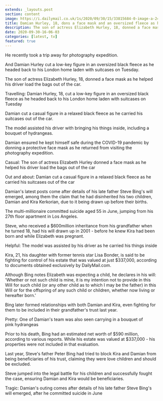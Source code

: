 ```yaml
---
extends: _layouts.post
section: content
image: https://i.dailymail.co.uk/1s/2020/09/30/15/33815684-0-image-a-24_1601475283433.jpg 
title: Damian Hurley, 18, dons a face mask and an oversized fleece as he returns to London 
description: The son of actress Elizabeth Hurley, 18, donned a face mask as he helped his driver load the bags out of the car. 
date: 2020-09-30-16-06-03 
categories: [latest, tv] 
featured: true 
--- 
```

He recently took a trip away for photography expedition.

And Damian Hurley cut a low-key figure in an oversized black fleece as he headed back to his London home laden with suitcases on Tuesday.

The son of actress Elizabeth Hurley, 18, donned a face mask as he helped his driver load the bags out of the car.

Travelling: Damian Hurley, 18, cut a low-key figure in an oversized black fleece as he headed back to his London home laden with suitcases on Tuesday

Damian cut a casual figure in a relaxed black fleece as he carried his suitcases out of the car.

The model assisted his driver with bringing his things inside, including a bouquet of hydrangeas.

Damian ensured he kept himself safe during the COVID-19 pandemic by donning a protective face mask as he returned from visiting the photography expedition.

Casual: The son of actress Elizabeth Hurley donned a face mask as he helped his driver load the bags out of the car

Out and about: Damian cut a casual figure in a relaxed black fleece as he carried his suitcases out of the car

Damian's latest posts come after details of his late father Steve Bing's will emerged, among them the claim that he had disinherited his two children, Damian and Kira Kerkorian, due to it being drawn up before their births.

The multi-millionaire committed suicide aged 55 in June, jumping from his 27th floor apartment in Los Angeles.

Steve, who received a $600million inheritance from his grandfather when he turned 18, had his will drawn up in 2001 - before he knew Kira had been born and while Elizabeth was pregnant.

Helpful: The model was assisted by his driver as he carried his things inside

Kira, 21, his daughter with former tennis star Lisa Bonder, is said to be fighting for control of his estate that was valued at just $337,000, according to documents obtained exclusively by DailyMail.com.

Although Bing notes Elizabeth was expecting a child, he declares in his will: 'Whether or not such child is mine, it is my intention not to provide in this Will for such child (or any other child as to which I may be the father) in this Will or for the offspring of any such child or children, whether now living or hereafter born.'

Bing later formed relationships with both Damian and Kira, even fighting for them to be included in their grandfather's trust last year. 

Pretty: One of Damian's team was also seen carrying in a bouquet of pink hydrangeas

Prior to his death, Bing had an estimated net worth of $590 million, according to various reports. While his estate was valued at $337,000 - his properties were not included in that evaluation.

Last year, Steve's father Peter Bing had tried to block Kira and Damian from being beneficiaries of his trust, claiming they were love children and should be excluded.

Steve jumped into the legal battle for his children and successfully fought the case, ensuring Damian and Kira would be beneficiaries.

Tragic: Damian's outing comes after details of his late father Steve Bing's will emerged, after he committed suicide in June

